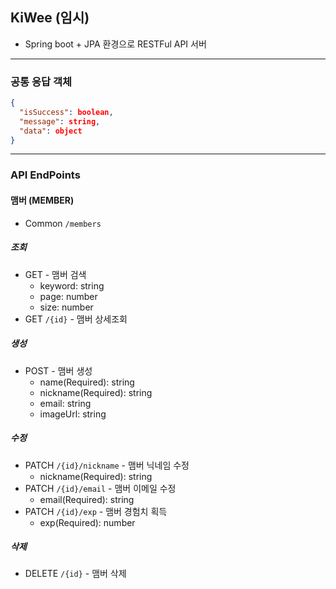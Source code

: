 ## KiWee (임시)

- Spring boot + JPA 환경으로 RESTFul API 서버
----
### 공통 응답 객체
```json
{
  "isSuccess": boolean,
  "message": string,
  "data": object
}
```
----
### API EndPoints

#### 맴버 (MEMBER)
- Common `/members`

##### 조회
- GET - 맴버 검색
  + keyword: string
  + page: number
  + size: number
- GET `/{id}` - 맴버 상세조회

##### 생성
- POST - 맴버 생성
  + name(Required): string
  + nickname(Required): string
  + email: string
  + imageUrl: string

##### 수정
- PATCH `/{id}/nickname` - 맴버 닉네임 수정
  + nickname(Required): string
- PATCH `/{id}/email` - 맴버 이메일 수정
  + email(Required): string
- PATCH `/{id}/exp` - 맴버 경험치 획득
  + exp(Required): number

##### 삭제
- DELETE `/{id}` - 맴버 삭제
